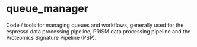 # queue_manager

Code / tools for managing queues and workflows, generally used for the espresso data processing pipeline, PRISM data processing pipeline and the Proteomics Signature Pipeline (PSP).
